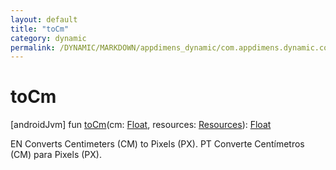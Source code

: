 ```yaml
---
layout: default
title: "toCm"
category: dynamic
permalink: /DYNAMIC/MARKDOWN/appdimens_dynamic/com.appdimens.dynamic.code/-app-dimens-physical-units/to-cm.html
---
```


# toCm

[androidJvm]
fun [toCm](to-cm.md)(cm: [Float](https://kotlinlang.org/api/core/kotlin-stdlib/kotlin/-float/index.html), resources: [Resources](https://developer.android.com/reference/kotlin/android/content/res/Resources.html)): [Float](https://kotlinlang.org/api/core/kotlin-stdlib/kotlin/-float/index.html)

EN Converts Centimeters (CM) to Pixels (PX). PT Converte Centímetros (CM) para Pixels (PX).
